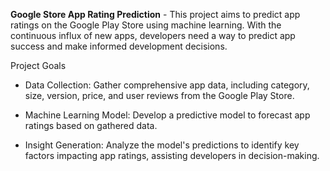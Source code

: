**Google Store App Rating Prediction** - This project aims to predict app ratings on the Google Play Store using machine learning. With the continuous influx of new apps, developers need a way to predict app success and make informed development decisions.
</br>

Project Goals

* Data Collection: Gather comprehensive app data, including category, size, version, price, and user reviews from the Google Play Store.

* Machine Learning Model: Develop a predictive model to forecast app ratings based on gathered data.

* Insight Generation: Analyze the model's predictions to identify key factors impacting app ratings, assisting developers in decision-making.
